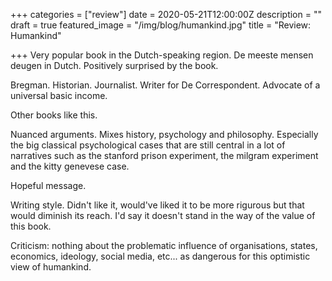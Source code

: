 +++
categories = ["review"]
date = 2020-05-21T12:00:00Z
description = ""
draft = true
featured_image = "/img/blog/humankind.jpg"
title = "Review: Humankind"

+++
Very popular book in the Dutch-speaking region.
De meeste mensen deugen in Dutch.
Positively surprised by the book.

<!--more-->

Bregman. Historian. Journalist. Writer for De Correspondent. Advocate of a universal basic income.

Other books like this.

Nuanced arguments. Mixes history, psychology and philosophy. Especially the big classical psychological cases that are still central in a lot of narratives such as the stanford prison experiment, the milgram experiment and the kitty genevese case.

Hopeful message.

Writing style. Didn't like it, would've liked it to be more rigurous but that would diminish its reach. I'd say it doesn't stand in the way of the value of this book.

Criticism: nothing about the problematic influence of organisations, states, economics, ideology, social media, etc... as dangerous for this optimistic view of humankind.